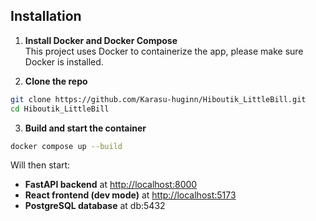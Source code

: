 ## Installation

1. **Install Docker and Docker Compose**  
This project uses Docker to containerize the app, please make sure Docker is installed.

2. **Clone the repo**

```bash
git clone https://github.com/Karasu-huginn/Hiboutik_LittleBill.git
cd Hiboutik_LittleBill
```

3. **Build and start the container**

```bash
docker compose up --build
```

Will then start:
- **FastAPI backend** at [http://localhost:8000](http://localhost:8000)
- **React frontend (dev mode)** at [http://localhost:5173](http://localhost:5173)  
- **PostgreSQL database** at db:5432
